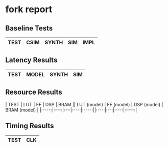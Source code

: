 
# fork report

## Baseline Tests

| TEST | CSIM | SYNTH | SIM | IMPL |
|:----:|:----:|:-----:|:---:|:----:|


## Latency Results

| TEST | MODEL | SYNTH | SIM |
|:----:|:-----:|:-----:|:---:|


## Resource Results

| TEST | LUT | FF | DSP | BRAM || LUT (model) | FF (model) | DSP (model) | BRAM (model) |
|:----:|:---:|:--:|:---:|:----:||:---:|:--:|:---:|:----:|


## Timing Results

| TEST | CLK |
|:----:|:---:|

